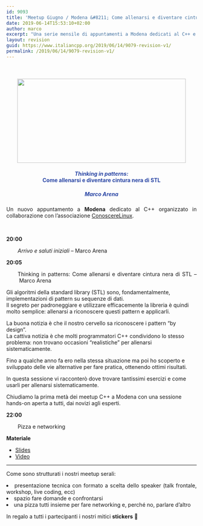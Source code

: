 ```yaml
---
id: 9093
title: 'Meetup Giugno / Modena &#8211; Come allenarsi e diventare cintura nera di STL'
date: 2019-06-14T15:53:10+02:00
author: marco
excerpt: "Una serie mensile di appuntamenti a Modena dedicati al C++ e organizzati in collaborazione con l'associazione ConoscereLinux. Ad ogni serata la condivisione di un'esperienza o di una storia che riguarda il nostro linguaggio preferito."
layout: revision
guid: https://www.italiancpp.org/2019/06/14/9079-revision-v1/
permalink: /2019/06/14/9079-revision-v1/
---
```

&nbsp;

<h4 style="text-align: center;">
  <a href="https://conoscerelinux.org/courses/meetupcpp_giu19/"><img loading="lazy" class="aligncenter wp-image-9080" src="https://www.italiancpp.org/wp-content/uploads/2019/05/banner_meetupMo0619.png" alt="" width="446" height="223" srcset="http://192.168.64.2/wordpress/wp-content/uploads/2019/05/banner_meetupMo0619.png 1024w, http://192.168.64.2/wordpress/wp-content/uploads/2019/05/banner_meetupMo0619-300x150.png 300w, http://192.168.64.2/wordpress/wp-content/uploads/2019/05/banner_meetupMo0619-768x384.png 768w, http://192.168.64.2/wordpress/wp-content/uploads/2019/05/banner_meetupMo0619-600x300.png 600w" sizes="(max-width: 446px) 100vw, 446px" /></a>
</h4>

<h4 style="text-align: center;">
  <span style="color: #2945a4;"><em>Thinking in patterns:</em><br /> Come allenarsi e diventare cintura nera di STL</span>
</h4>

<h5 style="text-align: center;">
  <span style="color: #2945a4;"><em>Marco Arena<br /> </em></span>
</h5>

<p style="text-align: justify;">
  Un nuovo appuntamento a <strong>Modena</strong> dedicato al C++ organizzato in collaborazione con l&#8217;associazione <a href="http://conoscerelinux.org">ConoscereLinux</a>.
</p>

<p style="text-align: justify;">
  <span style="color: #ffffff;"> </span>
</p>

<p style="text-align: justify;">
  <strong>20:00</strong>
</p>

<p style="text-align: justify; padding-left: 30px;">
  <em>Arrivo e saluti iniziali</em> &#8211; Marco Arena
</p>

<p style="text-align: justify;">
  <strong>20:05</strong>
</p>

<p style="text-align: justify; padding-left: 30px;">
  Thinking in patterns: Come allenarsi e diventare cintura nera di STL &#8211; Marco Arena
</p>

Gli algoritmi della standard library (STL) sono, fondamentalmente, implementazioni di pattern su sequenze di dati.  
Il segreto per padroneggiare e utilizzare efficacemente la libreria è quindi molto semplice: allenarsi a riconoscere questi pattern e applicarli.

La buona notizia è che il nostro cervello sa riconoscere i pattern &#8220;by design&#8221;.  
La cattiva notizia è che molti programmatori C++ condividono lo stesso problema: non trovano occasioni &#8220;realistiche&#8221; per allenarsi sistematicamente.

Fino a qualche anno fa ero nella stessa situazione ma poi ho scoperto e sviluppato delle vie alternative per fare pratica, ottenendo ottimi risultati.

In questa sessione vi racconterò dove trovare tantissimi esercizi e come usarli per allenarsi sistematicamente.

Chiudiamo la prima metà dei meetup C++ a Modena con una sessione hands-on aperta a tutti, dai novizi agli esperti.

**22:00**

<p style="padding-left: 30px;">
  Pizza e networking
</p>

**Materiale**

  * [Slides](https://conoscerelinux.org/wp-content/uploads/2019/05/Mastering-STL.pdf)
  * [Video](https://www.youtube.com/watch?v=bSqa4gWYZg4)

* * *

<p style="text-align: justify;">
  Come sono strutturati i nostri meetup serali:
</p>

<li style="text-align: justify;">
  presentazione tecnica con formato a scelta dello speaker (talk frontale, workshop, live coding, ecc)
</li>
<li style="text-align: justify;">
  spazio fare domande e confrontarsi
</li>
<li style="text-align: justify;">
  una pizza tutti insieme per fare networking e, perché no, parlare d&#8217;altro
</li>

In regalo a tutti i partecipanti i nostri mitici **stickers** 🙂